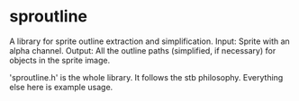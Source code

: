 # sproutline

A library for sprite outline extraction and simplification.
Input: Sprite with an alpha channel.
Output: All the outline paths (simplified, if necessary) for objects in the sprite image.


'sproutline.h' is the whole library.
It follows the stb philosophy.
Everything else here is example usage.